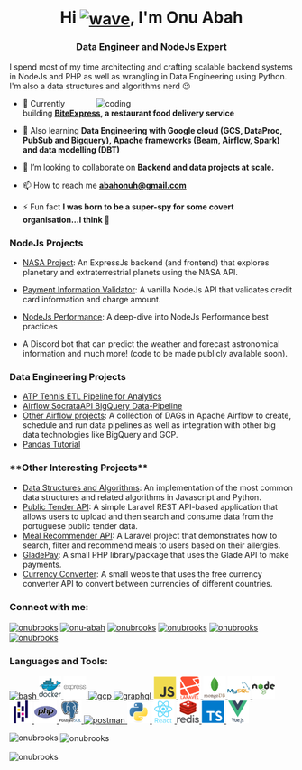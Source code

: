 <h1 align="center">Hi <a href="https://twitter.com/onubrooks" target="blank"><img align="center" src="https://user-images.githubusercontent.com/18350557/176309783-0785949b-9127-417c-8b55-ab5a4333674e.gif" alt="wave" /></a>, I'm Onu Abah</h1>
<h3 align="center">Data Engineer and NodeJs Expert</h3>

<p>I spend most of my time architecting and crafting scalable backend systems in NodeJs and PHP as well as wrangling in Data Engineering using Python. I'm also a data structures and algorithms nerd 😉</p>
<img align="right" alt="coding" width="350" src="https://encrypted-tbn0.gstatic.com/images?q=tbn:ANd9GcTJsKZVppBhshJBN6_RHp9luylwz4eQO4I8Tg&usqp=CAU" />

- 🔭 Currently building **[BiteExpress](https://linktr.ee/biteexpress), a restaurant food delivery service**

- 🌱 Also learning **Data Engineering with Google cloud (GCS, DataProc, PubSub and Bigquery), Apache frameworks (Beam, Airflow, Spark) and data modelling (DBT)**

- 👯 I’m looking to collaborate on **Backend and data projects at scale.**

- 📫 How to reach me **abahonuh@gmail.com**

- ⚡ Fun fact **I was born to be a super-spy for some covert organisation...I think 🤔**

<h3 align="left">NodeJs Projects</h3>

- [NASA Project](https://github.com/onubrooks/NASA-PROJECT): An ExpressJs backend (and frontend) that explores planetary and extraterrestrial planets using the NASA API.

- [Payment Information Validator](https://github.com/onubrooks/payment-information-validator): A vanilla NodeJs API that validates credit card information and charge amount.
- [NodeJs Performance](https://github.com/onubrooks/nodejs-performance): A deep-dive into NodeJs Performance best practices
- A Discord bot that can predict the weather and forecast astronomical information and much more! (code to be made publicly available soon).

<h3 align="left">Data Engineering Projects</h3>

- [ATP Tennis ETL Pipeline for Analytics]([https://github.com/onubrooks/Airflow-SocrataAPI-BigQuery-Data-Pipeline](https://github.com/onubrooks/Data-Engineering-Capstone-ATP-Tennis))
- [Airflow SocrataAPI BigQuery Data-Pipeline](https://github.com/onubrooks/Airflow-SocrataAPI-BigQuery-Data-Pipeline)
- [Other Airflow projects](https://github.com/onubrooks/airflow-projects): A collection of DAGs in Apache Airflow to create, schedule and run data pipelines as well as integration with other big data technologies like BigQuery and GCP.
- [Pandas Tutorial](https://github.com/onubrooks/pandas-tutorial)

<h3 align="left">**Other Interesting Projects**</h3>

- [Data Structures and Algorithms](https://github.com/onubrooks/data-structures-and-algorithms): An implementation of the most common data structures and related algorithms in Javascript and Python.
- [Public Tender API](https://github.com/onubrooks/public-tender-api): A simple Laravel REST API-based application that allows users to upload and then search and consume data from the portuguese public tender data.
- [Meal Recommender API](https://github.com/onubrooks/meal-recommender-api): A Laravel project that demonstrates how to search, filter and recommend meals to users based on their allergies.
- [GladePay](https://github.com/onubrooks/glade-pay): A small PHP library/package that uses the Glade API to make payments.
- [Currency Converter](https://github.com/onubrooks/ALC-currency-converter): A small website that uses the free currency converter API to convert between currencies of different countries.

<h3 align="left">Connect with me:</h3>
<p align="left">
<a href="https://twitter.com/onubrooks" target="blank"><img align="center" src="https://raw.githubusercontent.com/rahuldkjain/github-profile-readme-generator/master/src/images/icons/Social/twitter.svg" alt="onubrooks" height="30" width="40" /></a>
<a href="https://linkedin.com/in/onu-abah" target="blank"><img align="center" src="https://raw.githubusercontent.com/rahuldkjain/github-profile-readme-generator/master/src/images/icons/Social/linked-in-alt.svg" alt="onu-abah" height="30" width="40" /></a>
<a href="https://instagram.com/onubrooks" target="blank"><img align="center" src="https://raw.githubusercontent.com/rahuldkjain/github-profile-readme-generator/master/src/images/icons/Social/instagram.svg" alt="onubrooks" height="30" width="40" /></a>
<a href="https://www.hackerrank.com/onubrooks" target="blank"><img align="center" src="https://raw.githubusercontent.com/rahuldkjain/github-profile-readme-generator/master/src/images/icons/Social/hackerrank.svg" alt="onubrooks" height="30" width="40" /></a>
<a href="https://www.leetcode.com/onubrooks" target="blank"><img align="center" src="https://raw.githubusercontent.com/rahuldkjain/github-profile-readme-generator/master/src/images/icons/Social/leet-code.svg" alt="onubrooks" height="30" width="40" /></a>
<a href="https://discord.gg/onubrooks" target="blank"><img align="center" src="https://raw.githubusercontent.com/rahuldkjain/github-profile-readme-generator/master/src/images/icons/Social/discord.svg" alt="onubrooks" height="30" width="40" /></a>
</p>

<h3 align="left">Languages and Tools:</h3>
<p align="left"> <a href="https://www.gnu.org/software/bash/" target="_blank" rel="noreferrer"> <img src="https://www.vectorlogo.zone/logos/gnu_bash/gnu_bash-icon.svg" alt="bash" width="40" height="40"/> </a> <a href="https://www.docker.com/" target="_blank" rel="noreferrer"> <img src="https://raw.githubusercontent.com/devicons/devicon/master/icons/docker/docker-original-wordmark.svg" alt="docker" width="40" height="40"/> </a> <a href="https://expressjs.com" target="_blank" rel="noreferrer"> <img src="https://raw.githubusercontent.com/devicons/devicon/master/icons/express/express-original-wordmark.svg" alt="express" width="40" height="40"/> </a> <a href="https://cloud.google.com" target="_blank" rel="noreferrer"> <img src="https://www.vectorlogo.zone/logos/google_cloud/google_cloud-icon.svg" alt="gcp" width="40" height="40"/> </a> <a href="https://graphql.org" target="_blank" rel="noreferrer"> <img src="https://www.vectorlogo.zone/logos/graphql/graphql-icon.svg" alt="graphql" width="40" height="40"/> </a> <a href="https://developer.mozilla.org/en-US/docs/Web/JavaScript" target="_blank" rel="noreferrer"> <img src="https://raw.githubusercontent.com/devicons/devicon/master/icons/javascript/javascript-original.svg" alt="javascript" width="40" height="40"/> </a> <a href="https://laravel.com/" target="_blank" rel="noreferrer"> <img src="https://raw.githubusercontent.com/devicons/devicon/master/icons/laravel/laravel-plain-wordmark.svg" alt="laravel" width="40" height="40"/> </a> <a href="https://www.mongodb.com/" target="_blank" rel="noreferrer"> <img src="https://raw.githubusercontent.com/devicons/devicon/master/icons/mongodb/mongodb-original-wordmark.svg" alt="mongodb" width="40" height="40"/> </a> <a href="https://www.mysql.com/" target="_blank" rel="noreferrer"> <img src="https://raw.githubusercontent.com/devicons/devicon/master/icons/mysql/mysql-original-wordmark.svg" alt="mysql" width="40" height="40"/> </a> <a href="https://nodejs.org" target="_blank" rel="noreferrer"> <img src="https://raw.githubusercontent.com/devicons/devicon/master/icons/nodejs/nodejs-original-wordmark.svg" alt="nodejs" width="40" height="40"/> </a> <a href="https://pandas.pydata.org/" target="_blank" rel="noreferrer"> <img src="https://raw.githubusercontent.com/devicons/devicon/2ae2a900d2f041da66e950e4d48052658d850630/icons/pandas/pandas-original.svg" alt="pandas" width="40" height="40"/> </a> <a href="https://www.php.net" target="_blank" rel="noreferrer"> <img src="https://raw.githubusercontent.com/devicons/devicon/master/icons/php/php-original.svg" alt="php" width="40" height="40"/> </a> <a href="https://www.postgresql.org" target="_blank" rel="noreferrer"> <img src="https://raw.githubusercontent.com/devicons/devicon/master/icons/postgresql/postgresql-original-wordmark.svg" alt="postgresql" width="40" height="40"/> </a> <a href="https://postman.com" target="_blank" rel="noreferrer"> <img src="https://www.vectorlogo.zone/logos/getpostman/getpostman-icon.svg" alt="postman" width="40" height="40"/> </a> <a href="https://www.python.org" target="_blank" rel="noreferrer"> <img src="https://raw.githubusercontent.com/devicons/devicon/master/icons/python/python-original.svg" alt="python" width="40" height="40"/> </a> <a href="https://reactjs.org/" target="_blank" rel="noreferrer"> <img src="https://raw.githubusercontent.com/devicons/devicon/master/icons/react/react-original-wordmark.svg" alt="react" width="40" height="40"/> </a> <a href="https://redis.io" target="_blank" rel="noreferrer"> <img src="https://raw.githubusercontent.com/devicons/devicon/master/icons/redis/redis-original-wordmark.svg" alt="redis" width="40" height="40"/> </a> <a href="https://www.typescriptlang.org/" target="_blank" rel="noreferrer"> <img src="https://raw.githubusercontent.com/devicons/devicon/master/icons/typescript/typescript-original.svg" alt="typescript" width="40" height="40"/> </a> <a href="https://vuejs.org/" target="_blank" rel="noreferrer"> <img src="https://raw.githubusercontent.com/devicons/devicon/master/icons/vuejs/vuejs-original-wordmark.svg" alt="vuejs" width="40" height="40"/> </a> </p>

<p><img align="left" src="https://github-readme-stats.vercel.app/api/top-langs?username=onubrooks&show_icons=true&locale=en&layout=compact" alt="onubrooks" /></p>

<p>&nbsp;<img align="center" src="https://github-readme-stats.vercel.app/api?username=onubrooks&show_icons=true&locale=en" alt="onubrooks" /></p>

<p><img align="center" src="https://github-readme-streak-stats.herokuapp.com/?user=onubrooks&" alt="onubrooks" /></p>
